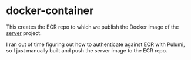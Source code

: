 # docker-container

This creates the ECR repo to which we publish the Docker image of the [server](../server/README.md) project.

I ran out of time figuring out how to authenticate against ECR with Pulumi, so I just manually built and push the server image to the ECR repo.
